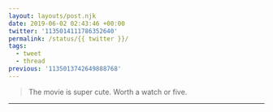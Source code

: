 ```yaml
---
layout: layouts/post.njk
date: 2019-06-02 02:43:46 +00:00
twitter: '1135014111786352640'
permalink: /status/{{ twitter }}/
tags: 
  - tweet
  - thread
previous: '1135013742649888768'
---
```


> The movie is super cute. Worth a watch or five.

---
